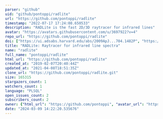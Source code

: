 ```yaml
---
parser: "github"
uid: "github/pontoppi/radlite"
url: "https://github.com/pontoppi/radlite"
timestamp: "2022-07-17 17:24:08.650533"
description: "RADLite is the fast 2D/3D raytracer for infrared lines"
avatar: "https://avatars.githubusercontent.com/u/3697922?v=4"
repo_url: "https://github.com/pontoppi/radlite"
doi: ["https://ui.adsabs.harvard.edu/abs/2009ApJ...704.1482P", "https://ui.adsabs.harvard.edu/abs/2013ascl.soft08012P/abstract"]
title: "RADLite: Raytracer for infrared line spectra"
name: "radlite"
full_name: "pontoppi/radlite"
html_url: "https://github.com/pontoppi/radlite"
created_at: "2019-02-07T20:40:44Z"
updated_at: "2021-04-08T18:51:35Z"
clone_url: "https://github.com/pontoppi/radlite.git"
size: 165315
stargazers_count: 1
watchers_count: 1
language: "PLSQL"
open_issues_count: 2
subscribers_count: 2
owner: {"html_url": "https://github.com/pontoppi", "avatar_url": "https://avatars.githubusercontent.com/u/3697922?v=4", "login": "pontoppi", "type": "User"}
date: "2024-03-09 14:22:20.535676"
---
```

